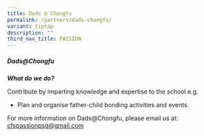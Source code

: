 ```yaml
---
title: Dads @ Chongfu
permalink: /partners/dads-chongfu/
variant: tiptap
description: ""
third_nav_title: PASSION
---
```

<h5><strong>Dads@Chongfu</strong></h5>
<p><strong><em>What do we do?</em></strong>
</p>
<p>Contribute by imparting knowledge and expertise to the school e.g.</p>
<ul data-tight="true" class="tight">
<li>
<p>Plan and organise father-child bonding activities and events.</p>
</li>
</ul>
<p>For more information on Dads@Chongfu, please email us at: <a href="mailto:cfspassionpsg@gmail.com" rel="noopener noreferrer nofollow" target="_blank">cfspassionpsg@gmail.com</a>
</p>